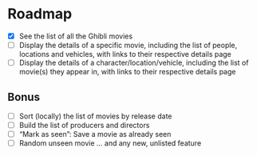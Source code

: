 # Roadmap

- [x] See the list of all the Ghibli movies
- [ ] Display the details of a specific movie, including the list of people, locations and vehicles, with links to their respective details page
- [ ] Display the details of a character/location/vehicle, including the list of movie(s) they appear in, with links to their respective details page

## Bonus

- [ ] Sort (locally) the list of movies by release date
- [ ] Build the list of producers and directors
- [ ] “Mark as seen”: Save a movie as already seen
- [ ] Random unseen movie
... and any new, unlisted feature
